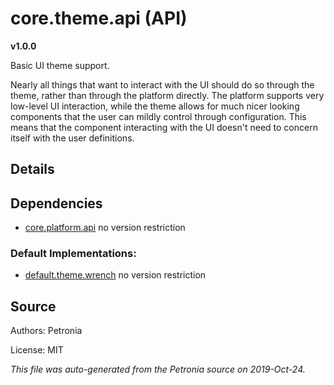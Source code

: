 # core.theme.api (API)
**v1.0.0**

Basic UI theme support.


Nearly all things that want to interact with the UI should do so through the
theme, rather than through the platform directly.  The platform supports very
low-level UI interaction, while the theme allows for much nicer looking
components that the user can mildly control through configuration.  This
means that the component interacting with the UI doesn't need to concern
itself with the user definitions.

## Details








## Dependencies

* [core.platform.api](core.platform.api.md)
  no version restriction



### Default Implementations:
* [default.theme.wrench](default.theme.wrench.md)
  no version restriction


## Source

Authors: Petronia

License: MIT

*This file was auto-generated from the Petronia source on 2019-Oct-24.*
